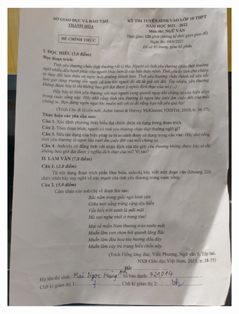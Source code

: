 [![IMG20210604191511.jpg](https://github.com/uploadimagefree/2021/blob/main/IMG20210604191511.jpg?raw=true)](https://github.com/uploadimagefree/2021/blob/main/IMG20210604191511.jpg?raw=true)
